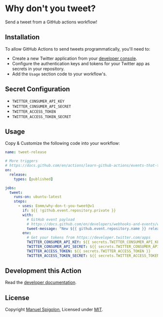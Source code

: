 # Why don't you tweet?

Send a tweet from a GitHub actions workflow!

## Installation

To allow GitHub Actions to send tweets programmatically, you'll need to:

- Create a new Twitter application from your [developer console](https://developer.twitter.com/apps).
- Configure the authentication keys and tokens for your Twitter app as secrets in your repository.
- Add the `Usage` section code to your workflow's.

## Secret Configuration

- `TWITTER_CONSUMER_API_KEY`
- `TWITTER_CONSUMER_API_SECRET`
- `TWITTER_ACCESS_TOKEN`
- `TWITTER_ACCESS_TOKEN_SECRET`

## Usage

Copy & Customize the following code into your workflow:

```yml
name: tweet-release

# More triggers
# https://docs.github.com/en/actions/learn-github-actions/events-that-trigger-workflows#release
on:
  release:
    types: [published]

jobs:
  tweet:
    runs-on: ubuntu-latest
    steps:
      - uses: Eomm/why-don-t-you-tweet@v1
        if: ${{ !github.event.repository.private }}
        with:
          # GitHub event payload
          # https://docs.github.com/en/developers/webhooks-and-events/webhooks/webhook-events-and-payloads#release
          tweet-message: "New ${{ github.event.repository.name }} release ${{ github.event.release.tag_name }}! Try it will it is HOT! ${{ github.event.release.html_url }} #nodejs #release"
        env:
          # Get your tokens from https://developer.twitter.com/apps
          TWITTER_CONSUMER_API_KEY: ${{ secrets.TWITTER_CONSUMER_API_KEY }}
          TWITTER_CONSUMER_API_SECRET: ${{ secrets.TWITTER_CONSUMER_API_SECRET }}
          TWITTER_ACCESS_TOKEN: ${{ secrets.TWITTER_ACCESS_TOKEN }}
          TWITTER_ACCESS_TOKEN_SECRET: ${{ secrets.TWITTER_ACCESS_TOKEN_SECRET }}
```

## Development this Action

Read the [developer documentation](https://github.com/actions/javascript-action#package-for-distribution).

## License

Copyright [Manuel Spigolon](https://github.com/Eomm), Licensed under [MIT](./LICENSE).
